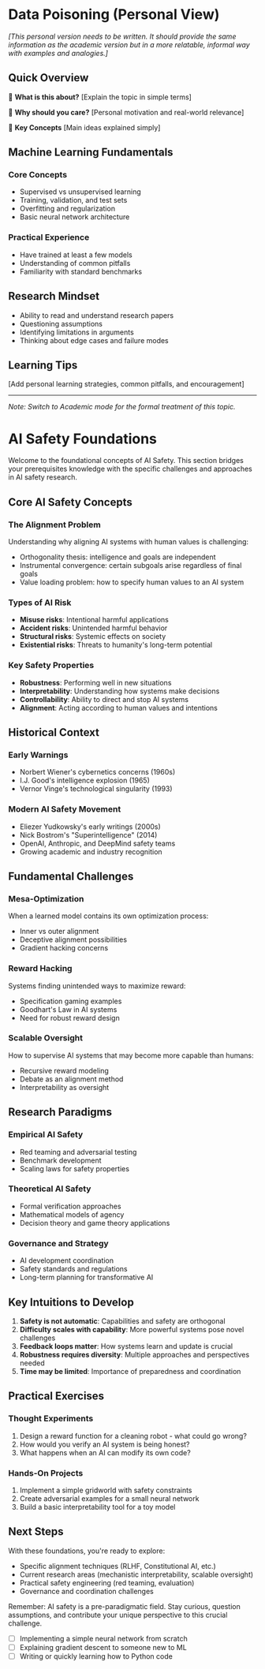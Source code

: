 # Data Poisoning (Personal View)

<!-- This is the personal/informal version of foundations@foundations-subtopic -->

*[This personal version needs to be written. It should provide the same information as the academic version but in a more relatable, informal way with examples and analogies.]*

## Quick Overview

🎯 **What is this about?**
[Explain the topic in simple terms]

💭 **Why should you care?**
[Personal motivation and real-world relevance]

🔑 **Key Concepts**
[Main ideas explained simply]
<!-- - Basic familiarity with PyTorch or TensorFlow -->
<!-- - Ability to read and understand research code -->

## Machine Learning Fundamentals

### Core Concepts
- Supervised vs unsupervised learning
- Training, validation, and test sets
- Overfitting and regularization
- Basic neural network architecture

### Practical Experience
- Have trained at least a few models
- Understanding of common pitfalls
- Familiarity with standard benchmarks

## Research Mindset
- Ability to read and understand research papers
- Questioning assumptions
- Identifying limitations in arguments
- Thinking about edge cases and failure modes

## Learning Tips

[Add personal learning strategies, common pitfalls, and encouragement]

---

*Note: Switch to Academic mode for the formal treatment of this topic.*

# AI Safety Foundations

Welcome to the foundational concepts of AI Safety. This section bridges your prerequisites knowledge with the specific challenges and approaches in AI safety research.

## Core AI Safety Concepts

### The Alignment Problem
Understanding why aligning AI systems with human values is challenging:
- Orthogonality thesis: intelligence and goals are independent
- Instrumental convergence: certain subgoals arise regardless of final goals
- Value loading problem: how to specify human values to an AI system

### Types of AI Risk
- **Misuse risks**: Intentional harmful applications
- **Accident risks**: Unintended harmful behavior
- **Structural risks**: Systemic effects on society
- **Existential risks**: Threats to humanity's long-term potential

### Key Safety Properties
- **Robustness**: Performing well in new situations
- **Interpretability**: Understanding how systems make decisions
- **Controllability**: Ability to direct and stop AI systems
- **Alignment**: Acting according to human values and intentions

## Historical Context

### Early Warnings
- Norbert Wiener's cybernetics concerns (1960s)
- I.J. Good's intelligence explosion (1965)
- Vernor Vinge's technological singularity (1993)

### Modern AI Safety Movement
- Eliezer Yudkowsky's early writings (2000s)
- Nick Bostrom's "Superintelligence" (2014)
- OpenAI, Anthropic, and DeepMind safety teams
- Growing academic and industry recognition

## Fundamental Challenges

### Mesa-Optimization
When a learned model contains its own optimization process:
- Inner vs outer alignment
- Deceptive alignment possibilities
- Gradient hacking concerns

### Reward Hacking
Systems finding unintended ways to maximize reward:
- Specification gaming examples
- Goodhart's Law in AI systems
- Need for robust reward design

### Scalable Oversight
How to supervise AI systems that may become more capable than humans:
- Recursive reward modeling
- Debate as an alignment method
- Interpretability as oversight

## Research Paradigms

### Empirical AI Safety
- Red teaming and adversarial testing
- Benchmark development
- Scaling laws for safety properties

### Theoretical AI Safety
- Formal verification approaches
- Mathematical models of agency
- Decision theory and game theory applications

### Governance and Strategy
- AI development coordination
- Safety standards and regulations
- Long-term planning for transformative AI

## Key Intuitions to Develop

1. **Safety is not automatic**: Capabilities and safety are orthogonal
2. **Difficulty scales with capability**: More powerful systems pose novel challenges
3. **Feedback loops matter**: How systems learn and update is crucial
4. **Robustness requires diversity**: Multiple approaches and perspectives needed
5. **Time may be limited**: Importance of preparedness and coordination

## Practical Exercises

### Thought Experiments
1. Design a reward function for a cleaning robot - what could go wrong?
2. How would you verify an AI system is being honest?
3. What happens when an AI can modify its own code?

### Hands-On Projects
1. Implement a simple gridworld with safety constraints
2. Create adversarial examples for a small neural network
3. Build a basic interpretability tool for a toy model

## Next Steps

With these foundations, you're ready to explore:
- Specific alignment techniques (RLHF, Constitutional AI, etc.)
- Current research areas (mechanistic interpretability, scalable oversight)
- Practical safety engineering (red teaming, evaluation)
- Governance and coordination challenges

Remember: AI safety is a pre-paradigmatic field. Stay curious, question assumptions, and contribute your unique perspective to this crucial challenge.

- [ ] Implementing a simple neural network from scratch
- [ ] Explaining gradient descent to someone new to ML
- [ ] Writing or quickly learning how to Python code